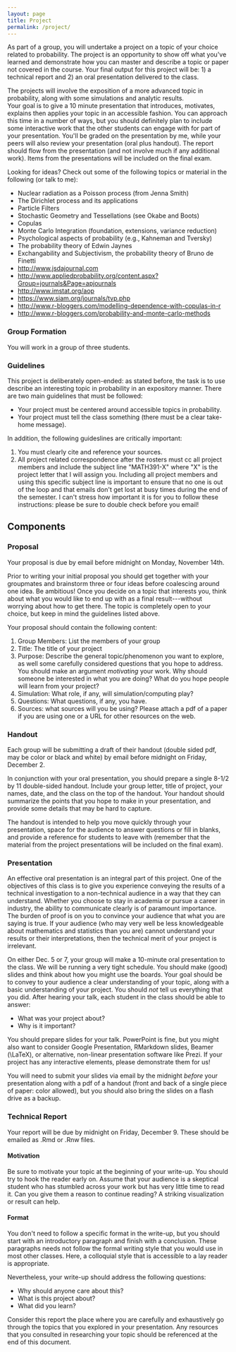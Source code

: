 ```yaml
---
layout: page
title: Project
permalink: /project/
---
```


As part of a group, 
you will undertake a project on a topic of your choice related to probability. The project is an opportunity to show off what you've learned and demonstrate how you can master and describe a topic or paper not covered in the course. Your final output for this project will be: 1) a technical report and 2) an oral presentation delivered to the class. 

The projects will involve the exposition of a more advanced topic in probability, along with some simulations and analytic results.  
Your goal is to give a 10 minute presentation that introduces, motivates, explains then applies your topic in an accessible fashion.  You can approach this time in a number of ways, but you should definitely plan to include some interactive work that the other students can engage with for part of your presentation.  You'll be graded on the presentation by me, while your peers will also review your presentation (oral plus handout).  The report should flow from the presentation (and not involve much if any additional work).
Items from the presentations will be included on the final exam.

Looking for ideas?  Check out some of the following topics or material in the following (or talk to me):

- Nuclear radiation as a Poisson process (from Jenna Smith)
- The Dirichlet process and its applications
- Particle Filters
- Stochastic Geometry and Tessellations (see Okabe and Boots)
- Copulas
- Monte Carlo Integration (foundation, extensions, variance reduction)
- Psychological aspects of probability (e.g., Kahneman and Tversky)
- The probability theory of Edwin Jaynes
- Exchangability and Subjectivism, the probability theory of Bruno de Finetti
- http://www.jsdajournal.com
- http://www.appliedprobability.org/content.aspx?Group=journals&Page=apjournals
- http://www.imstat.org/aop
- https://www.siam.org/journals/tvp.php
- http://www.r-bloggers.com/modelling-dependence-with-copulas-in-r
- http://www.r-bloggers.com/probability-and-monte-carlo-methods

### Group Formation
You will work in a group of three students.

### Guidelines
This project is deliberately open-ended: as stated before, 
the task is to use describe an interesting topic in probability in an expository manner. 
There are two main guidelines that must be followed:

- Your project must be centered around accessible topics in probability. 
- Your project must tell the class something (there must be a clear take-home message).

In addition, the following guideslines are critically important:

1. You must clearly cite and reference your sources.
2. All project related correspondence after the rosters must cc all project members and include the subject line "MATH391-X" where "X" is the project letter that I will assign you.  Including all project members and using this specific subject line is important to ensure that no one is out of the loop and that emails don't get lost at busy times during the end of the semester.  I can't stress how important it is for you to follow these instructions: please be sure to double check before you email!

## Components

### Proposal
Your proposal is due by email before midnight on Monday, November 14th.

Prior to writing your initial proposal you should get together with your groupmates and brainstorm three or four ideas before coalescing around 
one idea. Be ambitious! Once you decide on a topic that interests you, think about what you would like to end up with as a final result---without worrying about how to get there.  The topic is completely open to your choice, but keep in mind the guidelines listed above. 

Your proposal should contain the following content:

1. Group Members: List the members of your group
2. Title: The title of your project
3. Purpose: Describe the general topic/phenomenon you want to explore, as well some carefully considered questions that you hope to address. You should make an argument *motivating* your work. Why should someone be interested in what you are doing? What do you hope people will learn from your project?
4. Simulation: What role, if any, will simulation/computing play?
5. Questions: What questions, if any, you have.
6. Sources: what sources will you be using?  Please attach a pdf of a paper if you are using one or a URL for other resources on the web.


### Handout

Each group will be submitting a draft of their handout (double sided pdf, may be color or black and white) by email before midnight on Friday, December 2.

In conjunction with your oral presentation, you should prepare a single 8-1/2 by 11 double-sided handout.
Include your group letter, title of project, your names, date, and the class on the top of the handout.
Your handout should summarize the points that you hope to make in your presentation, and provide some details that may be hard to capture.  

The handout is intended to help you move quickly through your presentation, space for the audience to answer questions or fill in blanks, and provide a reference for students to leave with (remember that the material from the project presentations will be included on the final exam).  


### Presentation

An effective oral presentation is an integral part of this project. One of the objectives of this class is to give you experience conveying the results of a technical investigation to a non-technical audience in a way that they can understand. Whether you choose to stay in academia or pursue a career in industry, the ability to communicate clearly is of paramount importance. 
The burden of proof is on you to convince your audience that what you are saying is true. 
If your audience (who may very well be less knowledgeable about mathematics and statistics than you are) cannot understand your results or their interpretations, then the technical merit of your project is irrelevant. 

On either Dec. 5 or 7, your group will make a 10-minute oral presentation to the class. We will be running a very tight schedule. You should make (good) slides and think about how you might use the boards. Your goal should be to convey to your audience a clear understanding of your topic, along with a basic understanding of your project. You should *not* tell us everything that you did. After hearing your talk, each student in the class should be able to answer: 

- What was your project about? 
- Why is it important?

You should prepare slides for your talk. PowerPoint is fine, but you might also want to consider Google Presentation, RMarkdown slides, Beamer (\LaTeX), or alternative, non-linear presentation software like Prezi. If your project has any interactive elements, please demonstrate them for us!

You will need to submit your slides via email by the midnight *before* your presentation along with a pdf of a handout (front and back of a single piece of paper: color allowed), but you should also bring the slides on a flash drive as a backup. 


### Technical Report

Your report will be due by midnight on Friday, December 9. These should be emailed as .Rmd or .Rnw files.
  
#### Motivation 
Be sure to motivate your topic at the beginning of your write-up. You should try to hook the reader early on. Assume that your audience is a skeptical student who has stumbled across your work but has very little time to read it. Can you give them a reason to continue reading? A striking visualization or result can help. 

#### Format
You don't need to follow a specific format in the write-up, but you should start with an introductory paragraph and finish with a conclusion. These paragraphs needs not follow the formal writing style that you would use in most other classes. Here, a colloquial style that is accessible to a lay reader is appropriate. 

Nevertheless, your write-up should address the following questions:

- Why should anyone care about this?
- What is this project about? 
- What did you learn?  

Consider this report the place where you are carefully and exhaustively go through the topics that you explored in your presentation. Any resources that you consulted in researching your topic should be referenced at the end of this document.